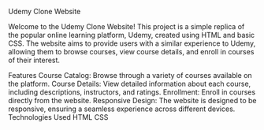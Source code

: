 Udemy Clone Website

Welcome to the Udemy Clone Website! This project is a simple replica of the popular online learning platform, Udemy, created using HTML and basic CSS. The website aims to provide users with a similar experience to Udemy, allowing them to browse courses, view course details, and enroll in courses of their interest.

Features
Course Catalog: Browse through a variety of courses available on the platform.
Course Details: View detailed information about each course, including descriptions, instructors, and ratings.
Enrollment: Enroll in courses directly from the website.
Responsive Design: The website is designed to be responsive, ensuring a seamless experience across different devices.
Technologies Used
HTML
CSS
